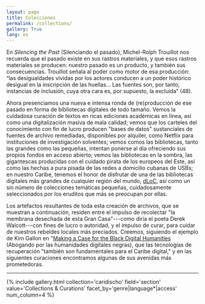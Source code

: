 ```yaml
---
layout: page
title: Colecciones
permalink: /collections/
gallery: True
lang: es
---
```


En _Silencing the Past_ (Silenciando el pasado), Michel-Rolph Trouillot nos recuerda que el pasado existe en sus rastros materiales, y que esos rastros materiales se producen: nuestro pasado es un producto, y también sus consecuencias. Trouillot señala al poder como motor de esa producción: “las desigualdades vividas por los actores conducen a un poder histórico desigual en la inscripción de las huellas… Las fuentes son, por tanto, instancias de inclusión, cuya otra cara es, por supuesto, la excluida” (48).

Ahora presenciamos una nueva e intensa ronda de (re)producción de ese pasado en forma de bibliotecas digitales de todo tamaño. Vemos la cuidadosa curación de textos en ricas ediciones académicas en línea, así como una digitalización masiva de mala calidad; vemos que los carteles del conocimiento con fin de lucro producen "bases de datos" sustanciales de fuentes de archivo remediadas, disponibles por alquiler, como Netflix para instituciones de investigación solventes; vemos comos las bibliotecas, tanto las grandes como las pequeñas, intentan ponerse al día ofreciendo sus propios fondos en acceso abierto; vemos las bibliotecas en la sombra, las gigantescas producidas con el cuidado pirata de los europeos del Este, así como las hechas a pura pisada de las redes a domicilio cubanas de USBs; en nuestro Caribe, tenemos el honor de disfrutar de una de las bibliotecas digitales más grandes de cualquier región del mundo, [dLoC]({{'/curations/cur2015/'|absolute_url}}), así como un sin número de colecciones temáticas pequeñas, cuidadosamente seleccionados por los eruditos que más se preocupan por ellas.

Los artefactos resultantes de toda esta creación de archivos, que se muestran a continuación, residen entre el impulso de recolectar "la membrana desechada de esta Gran Casa"---como diría el poeta Derek Walcott---con fines de lucro o autoridad, y el impulso de curar, para cuidar de nuestros rebeldes locales más preciados. Creemos, siguiendo el ejemplo de Kim Gallon en "[Making a Case for the Black Digital Humanities](https://dhdebates.gc.cuny.edu/read/untitled/section/fa10e2e1-0c3d-4519-a958-d823aac989eb) (Abogando por las humanidades digitales negras), que las tecnologías de recuperación "también son fundamentales para el Caribe digital," y en las siguientes curaciones encontramos algunas de sus avenidas más prometedoras.

---

{% include gallery.html collection='caridischo' field='section' value='Collections & Curations' facet_by='genre|language*|access' num_column=4 %}
